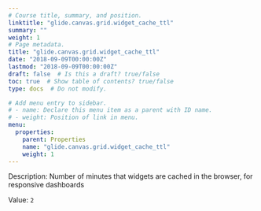 ```yaml
---
# Course title, summary, and position.
linktitle: "glide.canvas.grid.widget_cache_ttl"
summary: ""
weight: 1
# Page metadata.
title: "glide.canvas.grid.widget_cache_ttl"
date: "2018-09-09T00:00:00Z"
lastmod: "2018-09-09T00:00:00Z"
draft: false  # Is this a draft? true/false
toc: true  # Show table of contents? true/false
type: docs  # Do not modify.

# Add menu entry to sidebar.
# - name: Declare this menu item as a parent with ID name.
# - weight: Position of link in menu.
menu:
  properties:
    parent: Properties
    name: "glide.canvas.grid.widget_cache_ttl"
    weight: 1
---
```


Description: Number of minutes that widgets are cached in the browser, for responsive dashboards


Value: `2`
